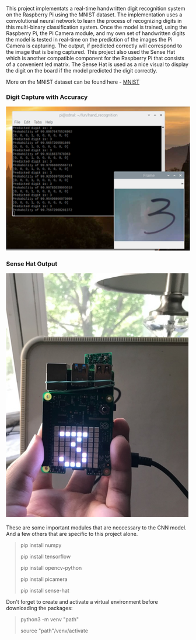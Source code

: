 This project implementats a real-time handwritten digit recognition system on the Raspberry Pi 
using the MNIST dataset. The implementation uses a convolutional neural network to learn the process 
of recognizing digits in this multi-binary classification system. Once the model is trained, using 
the Raspberry Pi, the Pi Camera module, and my own set of handwritten digits the model is tested in 
real-time on the prediction of the images the Pi Camera is capturing. The output, if predicted correctly 
will correspond to the image that is being captured. This project also used the Sense Hat which is another 
compatible component for the Raspberry Pi that consists of a convenient led matrix. The Sense Hat is used 
as a nice visual to display the digit on the board if the model predicted the digit correctly.


More on the MNIST dataset can be found here - [MNIST](https://www.tensorflow.org/datasets/catalog/mnist)

### Digit Capture with Accuracy 
![Digit Capture with Accuracy](https://github.com/landonbr/raspberrypi-digit-recognition-NN/blob/master/pics/Picture1.png)


### Sense Hat Output
![Sense Hat Output](https://github.com/landonbr/raspberrypi-digit-recognition-NN/blob/master/pics/Picture2.jpg)


These are some important modules that are neccessary to the CNN model. And a few others that
are specific to this project alone.

> pip install numpy
>
> pip install tensorflow
>
> pip install opencv-python
>
> pip install picamera
>
> pip install sense-hat

Don't forget to create and activate a virtual environment before downloading the packages:

> python3 -m venv "path"
>
> source "path"/venv/activate
